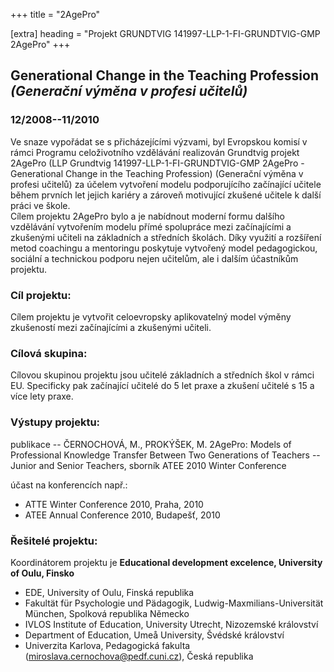 +++
title = "2AgePro" 

[extra]
heading = "Projekt GRUNDTVIG 141997-LLP-1-FI-GRUNDTVIG-GMP 2AgePro"
+++
## Generational Change in the Teaching Profession *(Generační výměna v profesi učitelů)*

### 12/2008--11/2010

Ve snaze vypořádat se s přicházejícími výzvami, byl Evropskou komisí v
rámci Programu celoživotního vzdělávání realizován Grundtvig projekt
2AgePro (LLP Grundtvig 141997-LLP-1-FI-GRUNDTVIG-GMP 2AgePro -
Generational Change in the Teaching Profession) (Generační výměna v
profesi učitelů) za účelem vytvoření modelu podporujícího začínající
učitele během prvních let jejich kariéry a zároveň motivující zkušené
učitele k další práci ve škole.\
Cílem projektu 2AgePro bylo a je nabídnout moderní formu dalšího
vzdělávání vytvořením modelu přímé spolupráce mezi začínajícími a
zkušenými učiteli na základních a středních školách. Díky využití a
rozšíření metod coachingu a mentoringu poskytuje vytvořený model
pedagogickou, sociální a technickou podporu nejen učitelům, ale i dalším
účastníkům projektu.

### Cíl projektu:

Cílem projektu je vytvořit celoevropsky aplikovatelný model výměny
zkušeností mezi začínajícími a zkušenými učiteli.

### Cílová skupina:

Cílovou skupinou projektu jsou učitelé základních a středních škol v
rámci EU. Specificky pak začínající učitelé do 5 let praxe a zkušení
učitelé s 15 a více lety praxe.

### Výstupy projektu:

publikace -- ČERNOCHOVÁ, M., PROKÝŠEK, M. 2AgePro: Models of
Professional Knowledge Transfer Between Two Generations of Teachers --
Junior and Senior Teachers, sborník ATEE 2010 Winter Conference

účast na konferencích např.:

-   ATTE Winter Conference 2010, Praha, 2010
-   ATEE Annual Conference 2010, Budapešť, 2010

### Řešitelé projektu:

Koordinátorem projektu je **Educational development excelence,
University of Oulu, Finsko**

-   EDE, University of Oulu, Finská republika
-   Fakultät für Psychologie und Pädagogik,
    Ludwig-Maxmilians-Universität München, Spolková republika Německo
-   IVLOS Institute of Education, University Utrecht, Nizozemské
    království
-   Department of Education, Umeå University, Švédské království
-   Univerzita Karlova, Pedagogická fakulta
    (<miroslava.cernochova@pedf.cuni.cz>), Česká republika
